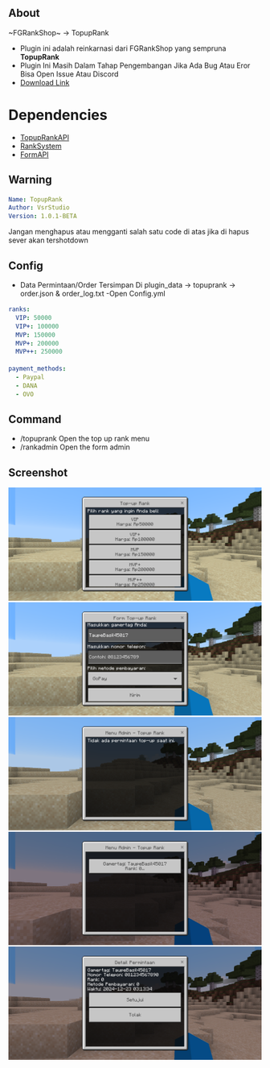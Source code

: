 ## About
~FGRankShop~ -> TopupRank
- Plugin ini adalah reinkarnasi dari FGRankShop yang sempruna **TopupRank**
- Plugin Ini Masih Dalam Tahap Pengembangan Jika Ada Bug Atau Eror Bisa Open Issue Atau Discord
- [Download Link](https://github.com/VsrStudio/TopupRank/archive/refs/heads/main.zip)
# Dependencies
- [TopupRankAPI](https://github.com/VsrStudio/TopupRankAPI)
- [RankSystem](https://github.com/IvanCraft623/RankSystem)
- [FormAPI](https://github.com/jojoe77777/FormAPI)
## Warning
```yaml
Name: TopupRank
Author: VsrStudio
Version: 1.0.1-BETA
```
Jangan menghapus atau mengganti salah satu code di atas jika di hapus sever akan tershotdown

## Config
- Data Permintaan/Order Tersimpan Di plugin_data -> topuprank -> order.json & order_log.txt
-Open Config.yml
```yaml
ranks:
  VIP: 50000
  VIP+: 100000
  MVP: 150000
  MVP+: 200000
  MVP++: 250000

payment_methods:
  - Paypal
  - DANA
  - OVO
```

## Command
- /topuprank Open the top up rank menu
- /rankadmin Open the form admin

## Screenshot
![Menu Rank](image/Screenshot_20241223-101251.png)
![Formulir Rank](image/Screenshot_20241223-101258.png)
![Tampilan Admin Menu](image/Screenshot_20241223-101317.png)
![Menu Konfirmasi](image/Screenshot_20241223-101355.png)
![Tampilan Forumlir Admin](image/Screenshot_20241223-101346.png)
